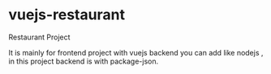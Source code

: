 # vuejs-restaurant
Restaurant Project

It is mainly for frontend project with vuejs backend you can add like nodejs , in this project backend is with package-json.
